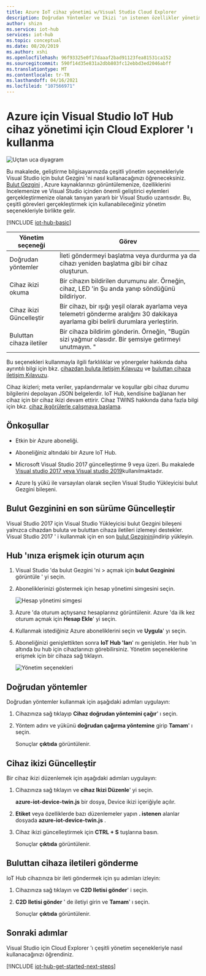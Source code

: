 ```yaml
---
title: Azure IoT cihaz yönetimi w/Visual Studio Cloud Explorer
description: Doğrudan Yöntemler ve Ikizi 'ın istenen özellikler yönetim seçeneklerine sahip Azure için Visual Studio IoT Hub cihaz yönetimi için Cloud Explorer 'ı kullanın.
author: shizn
ms.service: iot-hub
services: iot-hub
ms.topic: conceptual
ms.date: 08/20/2019
ms.author: xshi
ms.openlocfilehash: 96f93325e0f17daaaf2bad91123fea81531ca152
ms.sourcegitcommit: 590f14d35e831a2dbb803fc12ebbd3ed2046abff
ms.translationtype: MT
ms.contentlocale: tr-TR
ms.lasthandoff: 04/16/2021
ms.locfileid: "107566971"
---
```

# <a name="use-cloud-explorer-for-visual-studio-for-azure-iot-hub-device-management"></a>Azure için Visual Studio IoT Hub cihaz yönetimi için Cloud Explorer 'ı kullanma

![Uçtan uca diyagram](media/iot-hub-device-management-visual-studio/iot-e2e-simple.png)

Bu makalede, geliştirme bilgisayarınızda çeşitli yönetim seçenekleriyle Visual Studio için bulut Gezgini 'ni nasıl kullanacağınızı öğreneceksiniz. [Bulut Gezgini](https://marketplace.visualstudio.com/items?itemName=ms-azuretools.CloudExplorerForVS) , Azure kaynaklarınızı görüntülemenize, özelliklerini Incelemenize ve Visual Studio içinden önemli geliştirici eylemleri gerçekleştirmenize olanak tanıyan yararlı bir Visual Studio uzantısıdır. Bu, çeşitli görevleri gerçekleştirmek için kullanabileceğiniz yönetim seçenekleriyle birlikte gelir.

[!INCLUDE [iot-hub-basic](../../includes/iot-hub-basic-whole.md)]

| Yönetim seçeneği          | Görev                    |
|----------------------------|--------------------------------|
| Doğrudan yöntemler             | İleti göndermeyi başlatma veya durdurma ya da cihazı yeniden başlatma gibi bir cihaz oluşturun.                                        |
| Cihaz ikizi okuma           | Bir cihazın bildirilen durumunu alır. Örneğin, cihaz, LED 'in Şu anda yanıp söndüğünü bildiriyor.                                    |
| Cihaz ikizi Güncelleştir         | Bir cihazı, bir ışığı yeşil olarak ayarlama veya telemetri gönderme aralığını 30 dakikaya ayarlama gibi belirli durumlara yerleştirin.         |
| Buluttan cihaza iletiler   | Bir cihaza bildirim gönderin. Örneğin, "Bugün sizi yağmur olasıdır. Bir şemsiye getirmeyi unutmayın. "              |

Bu seçenekleri kullanmayla ilgili farklılıklar ve yönergeler hakkında daha ayrıntılı bilgi için bkz. [cihazdan buluta iletişim Kılavuzu](iot-hub-devguide-d2c-guidance.md) ve [buluttan cihaza iletişim Kılavuzu](iot-hub-devguide-c2d-guidance.md).

Cihaz ikizleri; meta veriler, yapılandırmalar ve koşullar gibi cihaz durumu bilgilerini depolayan JSON belgelerdir. IoT Hub, kendisine bağlanan her cihaz için bir cihaz ikizi devam ettirir. Cihaz TWINS hakkında daha fazla bilgi için bkz. [cihaz ikgörülerle çalışmaya başlama](iot-hub-node-node-twin-getstarted.md).

## <a name="prerequisites"></a>Önkoşullar

- Etkin bir Azure aboneliği.

- Aboneliğiniz altındaki bir Azure IoT Hub.

- Microsoft Visual Studio 2017 güncelleştirme 9 veya üzeri. Bu makalede [Visual studio 2017 veya Visual studio 2019](https://www.visualstudio.com/vs/)kullanılmaktadır.

- Azure Iş yükü ile varsayılan olarak seçilen Visual Studio Yükleyicisi bulut Gezgini bileşeni.

## <a name="update-cloud-explorer-to-latest-version"></a>Bulut Gezginini en son sürüme Güncelleştir

Visual Studio 2017 için Visual Studio Yükleyicisi bulut Gezgini bileşeni yalnızca cihazdan buluta ve buluttan cihaza iletileri izlemeyi destekler. Visual Studio 2017 ' i kullanmak için en son [bulut Gezginini](https://marketplace.visualstudio.com/items?itemName=ms-azuretools.CloudExplorerForVS)indirip yükleyin.

## <a name="sign-in-to-access-your-hub"></a>Hub 'ınıza erişmek için oturum açın

1. Visual Studio 'da bulut Gezgini 'ni  >  açmak için **bulut Gezginini** görüntüle ' yi seçin.

1. Aboneliklerinizi göstermek için hesap yönetimi simgesini seçin.

    ![Hesap yönetimi simgesi](media/iot-hub-visual-studio-cloud-device-messaging/account-management-icon.png)

1. Azure 'da oturum açtıysanız hesaplarınız görüntülenir. Azure 'da ilk kez oturum açmak için **Hesap Ekle**' yi seçin.

1. Kullanmak istediğiniz Azure aboneliklerini seçin ve **Uygula**' yı seçin.

1. Aboneliğinizi genişlettikten sonra **IoT Hub 'ları**' nı genişletin.  Her hub 'ın altında bu hub için cihazlarınızı görebilirsiniz. Yönetim seçeneklerine erişmek için bir cihaza sağ tıklayın.

    ![Yönetim seçenekleri](media/iot-hub-device-management-visual-studio/management-options-vs2019.png)

## <a name="direct-methods"></a>Doğrudan yöntemler

Doğrudan yöntemler kullanmak için aşağıdaki adımları uygulayın:

1. Cihazınıza sağ tıklayıp **Cihaz doğrudan yöntemini çağır**' ı seçin.

1. Yöntem adını ve yükünü **doğrudan çağırma yöntemine** girip **Tamam**' ı seçin.

    Sonuçlar **çıktıda** görüntülenir.

## <a name="update-device-twin"></a>Cihaz ikizi Güncelleştir

Bir cihaz ikizi düzenlemek için aşağıdaki adımları uygulayın:

1. Cihazınıza sağ tıklayın ve **cihaz Ikizi Düzenle**' yi seçin.

   **azure-iot-device-twin.js** bir dosya, Device ikizi içeriğiyle açılır.

1. **Etiket** veya özelliklerde bazı düzenlemeler yapın **. istenen** alanlar dosyada **azure-iot-device-twin.js** .

1. Cihaz ikizi güncelleştirmek için **CTRL + S** tuşlarına basın.

   Sonuçlar **çıktıda** görüntülenir.

## <a name="send-cloud-to-device-messages"></a>Buluttan cihaza iletileri gönderme

IoT Hub cihazınıza bir ileti göndermek için şu adımları izleyin:

1. Cihazınıza sağ tıklayın ve **C2D Iletisi gönder**' i seçin.

1. **C2D Iletisi gönder** ' de iletiyi girin ve **Tamam**' ı seçin.

   Sonuçlar **çıktıda** görüntülenir.

## <a name="next-steps"></a>Sonraki adımlar

Visual Studio için Cloud Explorer 'ı çeşitli yönetim seçenekleriyle nasıl kullanacağınızı öğrendiniz.

[!INCLUDE [iot-hub-get-started-next-steps](../../includes/iot-hub-get-started-next-steps.md)]
